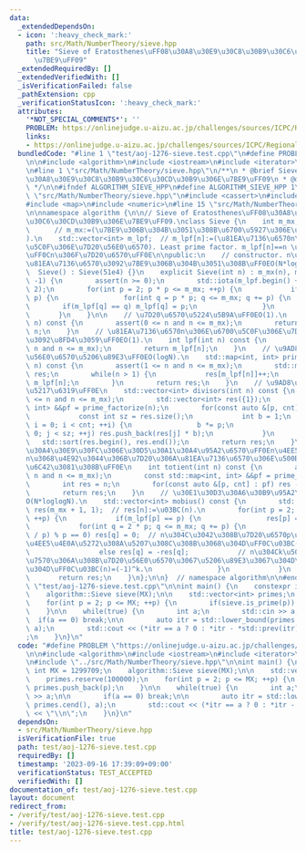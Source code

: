 ```yaml
---
data:
  _extendedDependsOn:
  - icon: ':heavy_check_mark:'
    path: src/Math/NumberTheory/sieve.hpp
    title: "Sieve of Eratosthenes\uFF08\u30A8\u30E9\u30C8\u30B9\u30C6\u30CD\u30B9\u306E\
      \u7BE9\uFF09"
  _extendedRequiredBy: []
  _extendedVerifiedWith: []
  _isVerificationFailed: false
  _pathExtension: cpp
  _verificationStatusIcon: ':heavy_check_mark:'
  attributes:
    '*NOT_SPECIAL_COMMENTS*': ''
    PROBLEM: https://onlinejudge.u-aizu.ac.jp/challenges/sources/ICPC/Regional/1276
    links:
    - https://onlinejudge.u-aizu.ac.jp/challenges/sources/ICPC/Regional/1276
  bundledCode: "#line 1 \"test/aoj-1276-sieve.test.cpp\"\n#define PROBLEM \"https://onlinejudge.u-aizu.ac.jp/challenges/sources/ICPC/Regional/1276\"\
    \n\n#include <algorithm>\n#include <iostream>\n#include <iterator>\n#include <vector>\n\
    \n#line 1 \"src/Math/NumberTheory/sieve.hpp\"\n/**\n * @brief Sieve of Eratosthenes\uFF08\
    \u30A8\u30E9\u30C8\u30B9\u30C6\u30CD\u30B9\u306E\u7BE9\uFF09\n * @docs docs/Math/NumberTheory/sieve.md\n\
    \ */\n\n#ifndef ALGORITHM_SIEVE_HPP\n#define ALGORITHM_SIEVE_HPP 1\n\n#line 10\
    \ \"src/Math/NumberTheory/sieve.hpp\"\n#include <cassert>\n#include <cmath>\n\
    #include <map>\n#include <numeric>\n#line 15 \"src/Math/NumberTheory/sieve.hpp\"\
    \n\nnamespace algorithm {\n\n// Sieve of Eratosthenes\uFF08\u30A8\u30E9\u30C8\u30B9\
    \u30C6\u30CD\u30B9\u306E\u7BE9\uFF09.\nclass Sieve {\n    int m_mx;          \
    \      // m_mx:=(\u7BE9\u306B\u304B\u3051\u308B\u6700\u5927\u306E\u81EA\u7136\u6570\
    ).\n    std::vector<int> m_lpf;  // m_lpf[n]:=(\u81EA\u7136\u6570n\u306E\u6700\
    \u5C0F\u306E\u7D20\u56E0\u6570). Least prime factor. m_lpf[n]==n \u306E\u3068\u304D\
    \uFF0Cn\u306F\u7D20\u6570\uFF0E\n\npublic:\n    // constructor. n\u4EE5\u4E0B\u306E\
    \u81EA\u7136\u6570\u3092\u7BE9\u306B\u304B\u3051\u308B\uFF0EO(N*loglogN).\n  \
    \  Sieve() : Sieve(51e4) {}\n    explicit Sieve(int n) : m_mx(n), m_lpf(n + 1,\
    \ -1) {\n        assert(n >= 0);\n        std::iota(m_lpf.begin() + 2, m_lpf.end(),\
    \ 2);\n        for(int p = 2; p * p <= m_mx; ++p) {\n            if(m_lpf[p] ==\
    \ p) {\n                for(int q = p * p; q <= m_mx; q += p) {\n            \
    \        if(m_lpf[q] == q) m_lpf[q] = p;\n                }\n            }\n \
    \       }\n    }\n\n    // \u7D20\u6570\u5224\u5B9A\uFF0EO(1).\n    bool is_prime(int\
    \ n) const {\n        assert(0 <= n and n <= m_mx);\n        return m_lpf[n] ==\
    \ n;\n    }\n    // \u81EA\u7136\u6570n\u306E\u6700\u5C0F\u306E\u7D20\u56E0\u6570\
    \u3092\u8FD4\u3059\uFF0EO(1).\n    int lpf(int n) const {\n        assert(0 <=\
    \ n and n <= m_mx);\n        return m_lpf[n];\n    }\n    // \u9AD8\u901F\u7D20\
    \u56E0\u6570\u5206\u89E3\uFF0EO(logN).\n    std::map<int, int> prime_factorize(int\
    \ n) const {\n        assert(1 <= n and n <= m_mx);\n        std::map<int, int>\
    \ res;\n        while(n > 1) {\n            res[m_lpf[n]]++;\n            n /=\
    \ m_lpf[n];\n        }\n        return res;\n    }\n    // \u9AD8\u901F\u7D04\u6570\
    \u5217\u6319\uFF0E\n    std::vector<int> divisors(int n) const {\n        assert(1\
    \ <= n and n <= m_mx);\n        std::vector<int> res({1});\n        const std::map<int,\
    \ int> &&pf = prime_factorize(n);\n        for(const auto &[p, cnt] : pf) {\n\
    \            const int sz = res.size();\n            int b = 1;\n            for(int\
    \ i = 0; i < cnt; ++i) {\n                b *= p;\n                for(int j =\
    \ 0; j < sz; ++j) res.push_back(res[j] * b);\n            }\n        }\n     \
    \   std::sort(res.begin(), res.end());\n        return res;\n    }\n    // \u30AA\
    \u30A4\u30E9\u30FC\u306E\u30D5\u30A1\u30A4\u95A2\u6570\uFF0En\u4EE5\u4E0B\u3067\
    n\u3068\u4E92\u3044\u306B\u7D20\u306A\u81EA\u7136\u6570\u306E\u500B\u6570\u3092\
    \u6C42\u3081\u308B\uFF0E\n    int totient(int n) const {\n        assert(1 <=\
    \ n and n <= m_mx);\n        const std::map<int, int> &&pf = prime_factorize(n);\n\
    \        int res = n;\n        for(const auto &[p, cnt] : pf) res -= res / p;\n\
    \        return res;\n    }\n    // \u30E1\u30D3\u30A6\u30B9\u95A2\u6570\uFF0E\
    O(N*loglogN).\n    std::vector<int> mobius() const {\n        std::vector<int>\
    \ res(m_mx + 1, 1);  // res[n]:=\u03BC(n).\n        for(int p = 2; p <= m_mx;\
    \ ++p) {\n            if(m_lpf[p] == p) {\n                res[p] = -1;\n    \
    \            for(int q = 2 * p; q <= m_mx; q += p) {\n                    if((q\
    \ / p) % p == 0) res[q] = 0;  // n\u304C\u3042\u308B\u7D20\u6570p\u30672\u56DE\
    \u4EE5\u4E0A\u5272\u308A\u5207\u308C\u308B\u3068\u304D\uFF0C\u03BC(n)=0.\n   \
    \                 else res[q] = -res[q];            // n\u304Ck\u500B\u306E\u76F8\
    \u7570\u306A\u308B\u7D20\u56E0\u6570\u3067\u5206\u89E3\u3067\u304D\u308B\u3068\
    \u304D\uFF0C\u03BC(n)=(-1)^k.\n                }\n            }\n        }\n \
    \       return res;\n    }\n};\n\n}  // namespace algorithm\n\n#endif\n#line 9\
    \ \"test/aoj-1276-sieve.test.cpp\"\n\nint main() {\n    constexpr int MX = 1299709;\n\
    \    algorithm::Sieve sieve(MX);\n\n    std::vector<int> primes;\n    primes.reserve(100000);\n\
    \    for(int p = 2; p <= MX; ++p) {\n        if(sieve.is_prime(p)) primes.push_back(p);\n\
    \    }\n\n    while(true) {\n        int a;\n        std::cin >> a;\n\n      \
    \  if(a == 0) break;\n\n        auto itr = std::lower_bound(primes.cbegin(), primes.cend(),\
    \ a);\n        std::cout << (*itr == a ? 0 : *itr - *std::prev(itr)) << \"\\n\"\
    ;\n    }\n}\n"
  code: "#define PROBLEM \"https://onlinejudge.u-aizu.ac.jp/challenges/sources/ICPC/Regional/1276\"\
    \n\n#include <algorithm>\n#include <iostream>\n#include <iterator>\n#include <vector>\n\
    \n#include \"../src/Math/NumberTheory/sieve.hpp\"\n\nint main() {\n    constexpr\
    \ int MX = 1299709;\n    algorithm::Sieve sieve(MX);\n\n    std::vector<int> primes;\n\
    \    primes.reserve(100000);\n    for(int p = 2; p <= MX; ++p) {\n        if(sieve.is_prime(p))\
    \ primes.push_back(p);\n    }\n\n    while(true) {\n        int a;\n        std::cin\
    \ >> a;\n\n        if(a == 0) break;\n\n        auto itr = std::lower_bound(primes.cbegin(),\
    \ primes.cend(), a);\n        std::cout << (*itr == a ? 0 : *itr - *std::prev(itr))\
    \ << \"\\n\";\n    }\n}\n"
  dependsOn:
  - src/Math/NumberTheory/sieve.hpp
  isVerificationFile: true
  path: test/aoj-1276-sieve.test.cpp
  requiredBy: []
  timestamp: '2023-09-16 17:39:09+09:00'
  verificationStatus: TEST_ACCEPTED
  verifiedWith: []
documentation_of: test/aoj-1276-sieve.test.cpp
layout: document
redirect_from:
- /verify/test/aoj-1276-sieve.test.cpp
- /verify/test/aoj-1276-sieve.test.cpp.html
title: test/aoj-1276-sieve.test.cpp
---
```

